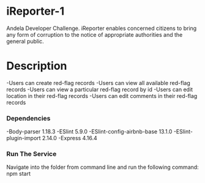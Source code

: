 # iReporter-1
Andela Developer Challenge. iReporter enables
concerned citizens to bring any form of corruption to the notice of appropriate authorities and the
general public.

# Description
-Users can create red-flag records
-Users can view all available red-flag records
-Users can view a particular red-flag record by id
-Users can edit location in their red-flag records
-Users can edit comments in their red-flag records

### Dependencies
-Body-parser 1.18.3
-ESlint 5.9.0
-ESlint-config-airbnb-base 13.1.0
-ESlint-plugin-import 2.14.0
-Express 4.16.4

### Run The Service
Navigate into the folder from command line and run the following command:
npm start
